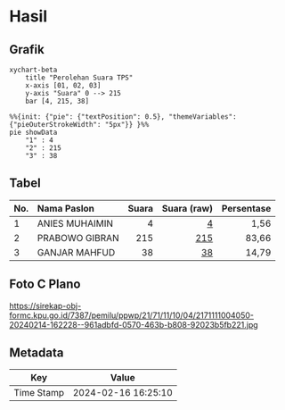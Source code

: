 # Hasil

## Grafik

```mermaid
xychart-beta
    title "Perolehan Suara TPS"
    x-axis [01, 02, 03]
    y-axis "Suara" 0 --> 215
    bar [4, 215, 38]
```

```mermaid
%%{init: {"pie": {"textPosition": 0.5}, "themeVariables": {"pieOuterStrokeWidth": "5px"}} }%%
pie showData
    "1" : 4
    "2" : 215
    "3" : 38
```

## Tabel

| No. | Nama Paslon    | Suara | Suara (raw) | Persentase |
|:--- |:-------------- | -----:| -----------:| ----------:|
| 1   | ANIES MUHAIMIN | 4     | [4][p-1]    | 1,56       |
| 2   | PRABOWO GIBRAN | 215   | [215][p-2]  | 83,66      |
| 3   | GANJAR MAHFUD  | 38    | [38][p-3]   | 14,79      |


[p-1]: https://github.com/gigit-pemilu/pemilu-2024-21-kepulauan-riau/blob/main/pilpres/hitung-suara/sub/21-kepulauan-riau/sub/71-kota-batam/sub/11-sagulung/sub/1004-sagulung-kota/sub/050-tps/sub/paslon-1.txt
[p-2]: https://github.com/gigit-pemilu/pemilu-2024-21-kepulauan-riau/blob/main/pilpres/hitung-suara/sub/21-kepulauan-riau/sub/71-kota-batam/sub/11-sagulung/sub/1004-sagulung-kota/sub/050-tps/sub/paslon-2.txt
[p-3]: https://github.com/gigit-pemilu/pemilu-2024-21-kepulauan-riau/blob/main/pilpres/hitung-suara/sub/21-kepulauan-riau/sub/71-kota-batam/sub/11-sagulung/sub/1004-sagulung-kota/sub/050-tps/sub/paslon-3.txt

## Foto C Plano

https://sirekap-obj-formc.kpu.go.id/7387/pemilu/ppwp/21/71/11/10/04/2171111004050-20240214-162228--961adbfd-0570-463b-b808-92023b5fb221.jpg


## Metadata

| Key        | Value               |
| ---------- | ------------------- |
| Time Stamp | 2024-02-16 16:25:10 |



